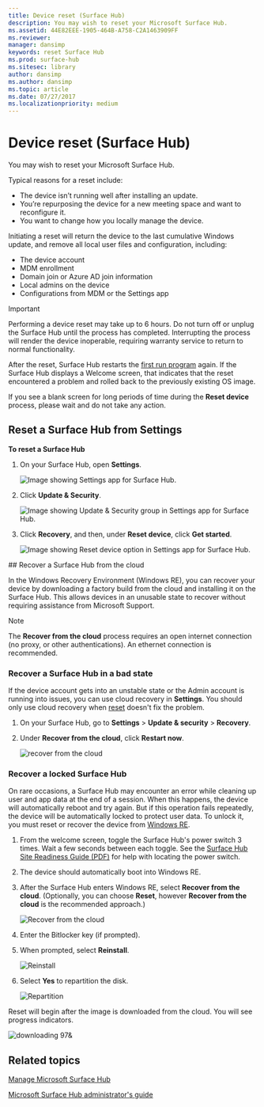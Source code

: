 ```yaml
---
title: Device reset (Surface Hub)
description: You may wish to reset your Microsoft Surface Hub.
ms.assetid: 44E82EEE-1905-464B-A758-C2A1463909FF
ms.reviewer: 
manager: dansimp
keywords: reset Surface Hub
ms.prod: surface-hub
ms.sitesec: library
author: dansimp
ms.author: dansimp
ms.topic: article
ms.date: 07/27/2017
ms.localizationpriority: medium
---
```


# Device reset (Surface Hub)


You may wish to reset your Microsoft Surface Hub.

Typical reasons for a reset include:

-   The device isn’t running well after installing an update.
-   You’re repurposing the device for a new meeting space and want to reconfigure it.
-   You want to change how you locally manage the device.

Initiating a reset will return the device to the last cumulative Windows update, and remove all local user files and configuration, including:

-   The device account
-   MDM enrollment
-   Domain join or Azure AD join information
-   Local admins on the device
-   Configurations from MDM or the Settings app

> [!IMPORTANT]
> Performing a device reset may take up to 6 hours. Do not turn off or unplug the Surface Hub until the process has completed. Interrupting the process will render the device inoperable, requiring warranty service to return to normal functionality.

After the reset, Surface Hub restarts the [first run program](first-run-program-surface-hub.md) again. If the Surface Hub displays a Welcome screen, that indicates that the reset encountered a problem and rolled back to the previously existing OS image.

If you see a blank screen for long periods of time during the **Reset device** process, please wait and do not take any action.


## Reset a Surface Hub from Settings

**To reset a Surface Hub**
1. On your Surface Hub, open **Settings**.

    ![Image showing Settings app for Surface Hub.](images/sh-settings.png)

2. Click **Update & Security**.

    ![Image showing Update & Security group in Settings app for Surface Hub.](images/sh-settings-update-security.png)

3. Click **Recovery**, and then, under **Reset device**, click **Get started**.

    ![Image showing Reset device option in Settings app for Surface Hub.](images/sh-settings-reset-device.png)

<span id="cloud-recovery" />
## Recover a Surface Hub from the cloud

In the Windows Recovery Environment (Windows RE), you can recover your device by downloading a factory build from the cloud and installing it on the Surface Hub. This allows devices in an unusable state to recover without requiring assistance from Microsoft Support.

>[!NOTE]
>The **Recover from the cloud** process requires an open internet connection (no proxy, or other authentications). An ethernet connection is recommended.

### Recover a Surface Hub in a bad state

If the device account gets into an unstable state or the Admin account is running into issues, you can use cloud recovery in **Settings**. You should only use cloud recovery when [reset](#reset-a-surface-hub-from-settings) doesn't fix the problem.

1. On your Surface Hub, go to **Settings** &gt; **Update & security** &gt; **Recovery**.

2. Under **Recover from the cloud**, click **Restart now**.

    ![recover from the cloud](images/recover-from-the-cloud.png)

### Recover a locked Surface Hub

On rare occasions, a Surface Hub may encounter an error while cleaning up user and app data at the end of a session. When this happens, the device will automatically reboot and try again. But if this operation fails repeatedly, the device will be automatically locked to protect user data. To unlock it, you must reset or recover the device from [Windows RE](https://technet.microsoft.com/library/cc765966.aspx).

1.  From the welcome screen, toggle the Surface Hub's power switch 3 times. Wait a few seconds between each toggle. See the [Surface Hub Site Readiness Guide (PDF)](surface-hub-site-readiness-guide.md) for help with locating the power switch.
2. The device should automatically boot into Windows RE.
3. After the Surface Hub enters Windows RE, select **Recover from the cloud**. (Optionally, you can choose **Reset**, however **Recover from the cloud** is the recommended approach.)

    ![Recover from the cloud](images/recover-from-cloud.png)

4. Enter the Bitlocker key (if prompted).
5. When prompted, select **Reinstall**.

    ![Reinstall](images/reinstall.png)

6. Select **Yes** to repartition the disk.

    ![Repartition](images/repartition.png)

Reset will begin after the image is downloaded from the cloud. You will see progress indicators.

![downloading 97&](images/recover-progress.png)

## Related topics

[Manage Microsoft Surface Hub](manage-surface-hub.md)

[Microsoft Surface Hub administrator's guide](surface-hub-administrators-guide.md)
